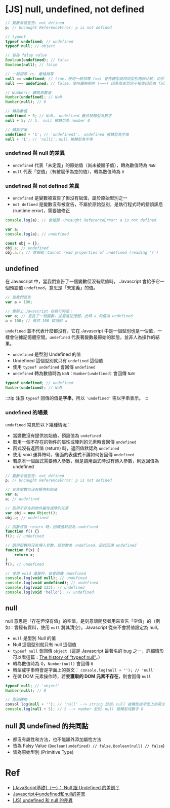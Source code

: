 # [JS] null, undefined, not defined

```javascript
// 變數未被宣告: not defined
p; // Uncaught ReferenceError: p is not defined

// typeof
typeof undefined; // undefined
typeof null; // object

// 皆為 falsy value
Boolean(undefined); // false
Boolean(null); // false

// 一般相等 vs. 嚴格相等
null == undefined; // true，使用一般相等 (==) 會先轉型成相同型別再做比較，由於 null 與 undefined 都是 falsy 值，因此兩值相等
null === undefined; // false，使用嚴格相等 (===) 因為兩者型別不相等因此為 false

// Number() 轉換為數值
Number(undefined); // NaN
Number(null); // 0

// 轉為數值
undefined + 5; // NaN， undefined 無法被轉型為數字
null + 5; // 5， null 被轉型為 number 0

// 轉為字串
undefined + '1'; // 'undefined1'， undefined 被轉型為字串
null + '1'; // 'null1'，null 被轉型為字串
```

### undefined 與 null 的差異

-   `undefined` 代表「未定義」的原始值（尚未被賦予值），轉為數值時為 `NaN`
-   `null` 代表「空值」（有被賦予為空的值），轉為數值時為 `0`

### undefined 與 not defined 差異

-   `undefined` 是變數被宣告了但沒有賦值，屬於原始型別之一
-   `not defined` 是變數沒有被宣告，不屬於原始型別，是執行程式時的錯誤訊息 (runtime error)，需要被修正

```javascript
console.log(a); // 會報錯：Uncaught ReferenceError: a is not defined

var a;
console.log(a); // undefined

const obj = {};
obj.a; // undefined
obj.a.r; // 會報錯：Cannot read properties of undefined (reading 'r')
```

## undefined

在 Javascript 中，當我們宣告了一個變數但沒有賦值時， Javascript 會給予它一個預設值 `undefined`，意思是「未定義」的值。

```javascript
// 當我們宣告
var a = 100;

// 實際上 Javascript 在執行時是：
var a; // 宣告了一個變數，並寫進記憶體，此時 a 的值為 undefined
a = 100; // 再將 100 賦值給 a
```

`undefined` 並不代表什麼都沒有，它在 Javascript 中是一個型別也是一個值，一樣會佔據記憶體空間。`undefined` 代表著變數最原始的狀態，並非人為操作的結果。

-   `undefined` 是型別 Undefined 的值
-   Undefined 這個型別就只有 `undefined` 這個值
-   使用 `typeof undefined` 會回傳 `undefined`
-   `undefined` 轉為數值時為 `NaN`：`Number(undefined)` 會回傳 `NaN`

```javascript
typeof undefined; // undefined
Number(undefined); // NaN
```

:::tip 注意
`typeof` 回傳的值是**字串**，所以 `'undefined'` 需以字串表示。
:::

### undefined 的場景

`undefined` 常見於以下幾種情況：

-   當變數沒有提供初始值，預設值為 `undefined`
-   取用一個不存在的物件的屬性或陣列的元素時會回傳 `undefined`
-   函式沒有返回值 (return) 時，返回值默認為 `undefined`
-   使用 void 運算符時，後面的表達式不論如何皆回傳 `undefined`
-   若原本一個函式需要傳入參數，但是調用函式時沒有傳入參數，則返回值為 undefined

```javascript
// 變數未被宣告: not defined
p; // Uncaught ReferenceError: p is not defined

// 宣告變數但沒有提供初始值
var a;
a; // undefined

// 取用不存在的物件屬性或陣列元素
var obj = new Object();
obj.p; // undefined

// 函數沒有 return 時，回傳值默認為 undefined
function f() {}
f(); // undefined

// 調用函數時沒有傳入參數，該參數為 undefined，函式回傳 undefined
function f(x) {
    return x;
}
f(); // undefined

// 使用 void 運算符，皆會回傳 undefined
console.log(void null); // undefined
console.log(void undefined); // undefined
console.log(void 123); // undefined
console.log(void 'hello'); // undefined
```

## null

null 意思是「存在但沒有值」的空值。是刻意讓開發者用來宣告「空值」的（例如：曾經有資料，使用 `null` 將其清空）。Javascript 從來不會將值設定為 null。

-   `null` 是型別 Null 的值
-   Null 這個型別就只有 null 這個值
-   `typeof null` 會回傳 `object`（這是 Javascript 最著名的 bug 之一，詳細情形可以看這篇：[The history of “typeof null”](https://2ality.com/2013/10/typeof-null.html)。）
-   轉為數值時為 0，`Number(null)` 會回傳 `0`
-   轉型成字串時會是字面上的英文： `console.log(null + ''); // 'null'`
-   在做 DOM 元素操作時，若要**獲取的 DOM 元素不存在**，則會回傳 `null`

```javascript
typeof null; // 'object'
Number(null); // 0

// 型別轉換
consol.log(null + ''); // 'null' --> string 型別，null 被轉型成字面上的英文
console.log(null + 5); // 5 --> number 型別，null 被轉型成數字 0
```

## null 與 undefined 的共同點

-   都沒有屬性和方法，也不能額外添加屬性方法
-   皆為 Falsy Value (`Boolean(undefined) // false`, `Boolean(null) // false`)
-   皆為原始型別 (Primitive Type)

# Ref

-   [[JavaScript基礎]（一）： Null 跟 Undefined 的差別？](https://medium.com/@hooviva77/javascript%E5%9F%BA%E7%A4%8E-%E4%B8%80-null-%E8%B7%9F-undefined-%E7%9A%84%E5%B7%AE%E5%88%A5-153d8e6adf55)
-   [Javascript中undefined和null的差異](https://snh90100.medium.com/javascript%E4%B8%ADundefined%E5%92%8Cnull%E7%9A%84%E5%B7%AE%E5%88%A5-1f48e9be5e02)
-   [[JS] undefined 和 null 的差異](https://genos.coderbridge.io/2021/11/17/undefinedAndNull/)
